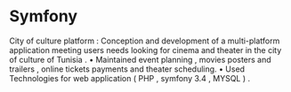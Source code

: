 # Symfony
City of culture platform : Conception and development of a multi-platform application meeting users 
  needs looking for cinema and theater in the city of culture of Tunisia .
• Maintained event planning , movies posters and trailers , online tickets payments and theater scheduling.
• Used Technologies for web application ( PHP , symfony 3.4 , MYSQL ) .
